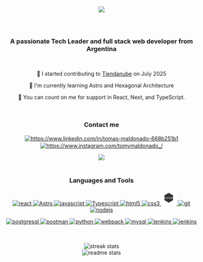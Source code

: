 <h1 align="center">
    <img src="https://readme-typing-svg.herokuapp.com/?font=Righteous&size=35&center=true&vCenter=true&width=500&height=70&duration=3500&lines=Hi+human!+👋;+I'm+Tomas+Maldonado!;" />
</h1>
<br/>
<h3 align="center">A passionate Tech Leader and full stack web developer from Argentina</h3>
<br/>
<div align="center">

🔭 I started contributing to [Tiendanube](https://tiendanube.com/) on July 2025
    
🌱 I'm currently learning Astro and Hexagonal Architecture
    
💬 You can count on me for support in React, Next, and TypeScript.
</div>
<br/>
<h3 align="center">Contact me</h3>
<div align="center">
<p align="center">
<a href="https://linkedin.com/in/https://www.linkedin.com/in/tomas-maldonado-668b251b1" target="blank"><img align="center" src="https://img.icons8.com/bubbles/344/linkedin.png" alt="https://www.linkedin.com/in/tomas-maldonado-668b251b1" height="40" width="40" /></a>
<a href="https://instagram.com/https://www.instagram.com/tomymaldonado_/" target="blank"><img align="center" src="https://img.icons8.com/bubbles/344/instagram-new--v2.png" alt="https://www.instagram.com/tomymaldonado_/" height="40" width="40" /></a>
</p>
<a align="center" href="mailto:tomasmaldonado297@gmail.com">
    <img src="https://img.shields.io/badge/Gmail-333333?style=for-the-badge&logo=gmail&logoColor=red" />
</a>
</div>
<br/>
<h3 align="center">Languages and Tools</h3>
<p align="center">
    <a href="https://reactjs.org/" target="_blank"> 
        <img src="https://img.icons8.com/bubbles/344/react.png" alt="react" width="40" height="40"/> 
    </a> 
    <a href="https://astro.build/" target="_blank"> 
        <img src="https://img.icons8.com/nolan/64/astro-js.png" borderRadius="5" alt="Astro" width="40" height="40"/> 
    </a>
    <a href="https://developer.mozilla.org/en-US/docs/Web/JavaScript" target="_blank"> 
        <img src="https://img.icons8.com/dusk/344/javascript-logo.png" alt="javascript" width="40" height="40"/> 
    </a> 
    <a href="https://www.w3schools.com/typescript/typescript_intro.php" target="_blank"> 
        <img src="https://img.icons8.com/color/344/typescript.png" alt="Typescript" width="40" height="40"/> 
    </a>
    <a href="https://www.w3.org/html/" target="_blank"> 
        <img src="https://img.icons8.com/dusk/344/html-5.png" alt="html5" width="40" height="40"/>
    </a>
    <a href="https://www.w3schools.com/css/" target="_blank"> 
        <img src="https://img.icons8.com/dusk/452/css3.png" alt="css3" width="40" height="40"/> 
    </a>
    <a href="https://expressjs.com" target="_blank"> 
        <img src="./express.png" alt="express" width="40" height="40"/> 
    </a> 
    <a href="https://git-scm.com/" target="_blank"> 
        <img src="https://www.vectorlogo.zone/logos/git-scm/git-scm-icon.svg" alt="git" width="40" height="40"/> 
    </a>
    <a href="https://nodejs.org" target="_blank"> 
        <img src="https://img.icons8.com/fluency/344/node-js.png" alt="nodejs" width="40" height="40"/> 
    </a>
</p>
<p align="center">
    <a href="https://www.postgresql.org" target="_blank"> 
        <img src="https://img.icons8.com/color/344/postgreesql.png" alt="postgresql" width="40" height="40"/> 
    </a> 
    <a href="https://postman.com" target="_blank"> 
        <img src="https://www.vectorlogo.zone/logos/getpostman/getpostman-icon.svg" alt="postman" width="40" height="40"/> 
    </a> 
    <a href="https://www.python.org" target="_blank"> 
        <img src="https://img.icons8.com/color/344/python--v1.png" alt="python" width="40" height="40"/> 
    </a>
    <a href="https://webpack.js.org" target="_blank"> 
        <img src="https://img.icons8.com/color/344/webpack.png" alt="webpack" width="40" height="40"/> 
    </a>
    <a href="https://www.mysql.com/" target="_blank"> 
        <img src="https://img.icons8.com/color/48/mysql-logo.png" alt="mysql" width="40" height="40"/> 
    </a>
    <a href="https://www.jenkins.io/" target="_blank"> 
        <img src="https://img.icons8.com/color/48/jenkins.png" alt="jenkins" width="40" height="40"/> 
    </a>
    <a href="https://argoproj.github.io/cd/" target="_blank"> 
        <img src="https://th.bing.com/th/id/OIP.BsvUO3N_m0vT1DnLC6Yd3QHaHa?rs=1&pid=ImgDetMain" border_radius="5" alt="jenkins" width="40" height="40"/> 
    </a>
</p>
<br/><br/>
<!-- <div align="center">
  <h2>My Contributions</h2>
  <br>
  <img alt="snake eating my contributions" src="https://raw.githubusercontent.com/salesp07/salesp07/output/github-contribution-grid-snake.svg" />
  
  <br/><br/><br/>
</div> -->

<div align=center>
  <img width="600" src="https://github-readme-streak-stats-salesp07.vercel.app/?user=tomas2204&count_private=true&theme=react&border_radius=10" alt="streak stats"/>
    <br/>
  <img width="600" src="https://github-readme-stats-salesp07.vercel.app/api?username=tomas2204&count_private=true&show_icons=true&theme=react&rank_icon=github&border_radius=10" alt="readme stats" />
</div>
